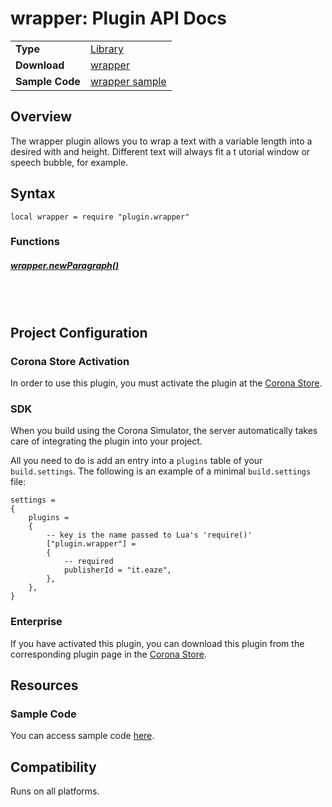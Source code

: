 
# wrapper: Plugin API Docs

|||
|:--|:--|
| __Type__             | [Library](http://docs.coronalabs.com/api/type/Library.html)
| __Download__         | [wrapper](http://store.coronalabs.com/plugin/wrapper)
| __Sample Code__      | [wrapper sample](https://github.com/sunmils/corona-wrapper-plugin-sample-code)

## Overview

The wrapper plugin allows you to wrap a text with a variable length into a desired with and height. Different text will always fit a t utorial window or speech bubble, for example.


## Syntax

	local wrapper = require "plugin.wrapper"

### Functions

##### [wrapper.newParagraph()](newParagraph.markdown)


<br><br>

## Project Configuration

### Corona Store Activation

In order to use this plugin, you must activate the plugin at the [Corona Store](http://store.coronalabs.com/plugin/wrapper).


### SDK

When you build using the Corona Simulator, the server automatically takes care of integrating the plugin into your project. 

All you need to do is add an entry into a `plugins` table of your `build.settings`. The following is an example of a minimal `build.settings` file:

``````
settings =
{
	plugins =
	{
		-- key is the name passed to Lua's 'require()'
		["plugin.wrapper"] =
		{
			-- required
			publisherId = "it.eaze",
		},
	},		
}
``````

### Enterprise

If you have activated this plugin, you can download this plugin from the corresponding plugin page in the [Corona Store](http://store.coronalabs.com/plugin/wrapper).



## Resources

### Sample Code

You can access sample code [here](https://github.com/sunmils/corona-wrapper-plugin-sample-code).




## Compatibility

Runs on all platforms.

